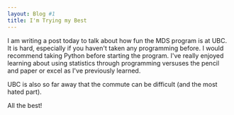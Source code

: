 ```yaml
---
layout: Blog #1 
title: I'm Trying my Best
---
```

I am writing a post today to talk about how fun the MDS program is at UBC. It is hard, especially if you haven't taken any programming before. I would recommend taking Python before starting the program. I've really enjoyed learning about using statistics through programming versuses the pencil and paper or excel as I've previously learned. 

 UBC is also so far away that the commute can be difficult (and the most hated part). 

All the best!
